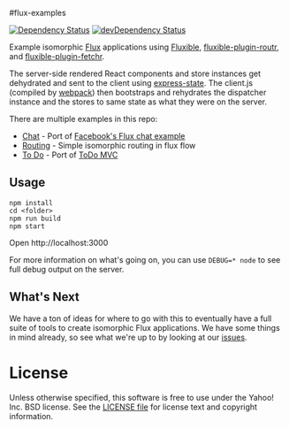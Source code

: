 #flux-examples

[![Dependency Status](https://david-dm.org/yahoo/flux-examples.svg)](https://david-dm.org/yahoo/flux-examples)
[![devDependency Status](https://david-dm.org/yahoo/flux-examples/dev-status.svg)](https://david-dm.org/yahoo/flux-examples#info=devDependencies)

Example isomorphic [Flux](http://facebook.github.io/react/docs/flux-overview.html) applications using [Fluxible](http://fluxible.io), [fluxible-plugin-routr](https://github.com/yahoo/fluxible-plugin-routr), and [fluxible-plugin-fetchr](https://github.com/yahoo/fluxible-plugin-fetchr).

The server-side rendered React components and store instances get dehydrated and sent to the client using [express-state](https://github.com/yahoo/express-state). The client.js (compiled by [webpack](https://github.com/webpack/webpack)) then bootstraps and rehydrates the dispatcher instance and the stores to same state as what they were on the server.

There are multiple examples in this repo:

* [Chat](https://github.com/yahoo/flux-examples/tree/master/chat) - Port of [Facebook's Flux chat example](https://github.com/facebook/flux/tree/master/examples/flux-chat)
* [Routing](https://github.com/yahoo/flux-examples/tree/master/routing) - Simple isomorphic routing in flux flow
* [To Do](https://github.com/yahoo/flux-examples/tree/master/todo) - Port of [ToDo MVC](https://github.com/tastejs/todomvc)

Usage
-----

```
npm install
cd <folder>
npm run build
npm start
```

Open http://localhost:3000

For more information on what's going on, you can use `DEBUG=* node` to see full debug output on the server.

What's Next
-----------

We have a ton of ideas for where to go with this to eventually have a full suite of tools to create isomorphic Flux applications. We have some things in mind already, so see what we're up to by looking at our [issues](https://github.com/yahoo/flux-examples/issues).

# License

Unless otherwise specified, this software is free to use under the Yahoo! Inc. BSD license.
See the [LICENSE file][] for license text and copyright information.

[LICENSE file]: https://github.com/yahoo/flux-examples/blob/master/LICENSE.md
